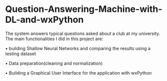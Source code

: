 # Question-Answering-Machine-with-DL-and-wxPython
The system answers typical questions asked about a club at my university.
The main functionalities I did in this project are:

• building Shallow Neural Networks and comparing the results using a testing dataset

• Data preparation(cleaning and normalization)

• Building a Graphical User Interface for the application with wxPython
